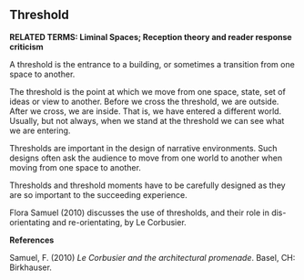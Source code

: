 ## Threshold

**RELATED TERMS: Liminal Spaces; Reception theory and reader response criticism**

A threshold is the entrance to a building, or sometimes a transition from one space to another. 

The threshold is the point at which we move from one space, state, set of ideas or view to another. Before we cross the threshold, we are outside. After we cross, we are inside. That is, we have entered a different world. Usually, but not always, when we stand at the threshold we can see what we are entering.

Thresholds are important in the design of narrative environments. Such designs often ask the audience to move from one world to another when moving from one space to another. 

Thresholds and threshold moments have to be carefully designed as they are so important to the succeeding experience. 

Flora Samuel (2010) discusses the use of thresholds, and their role in dis-orientating and re-orientating, by Le Corbusier.

**References**

Samuel, F. (2010) _Le Corbusier and the architectural promenade_. Basel, CH: Birkhauser.

